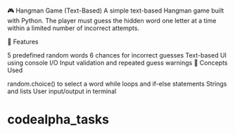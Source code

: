 🎮 Hangman Game (Text-Based) A simple text-based Hangman game built with Python. The player must guess the hidden word one letter at a time within a limited number of incorrect attempts.

🚀 Features

5 predefined random words
6 chances for incorrect guesses
Text-based UI using console I/O
Input validation and repeated guess warnings
🧠 Concepts Used

random.choice() to select a word
while loops and if-else statements
Strings and lists
User input/output in terminal
# codealpha_tasks
